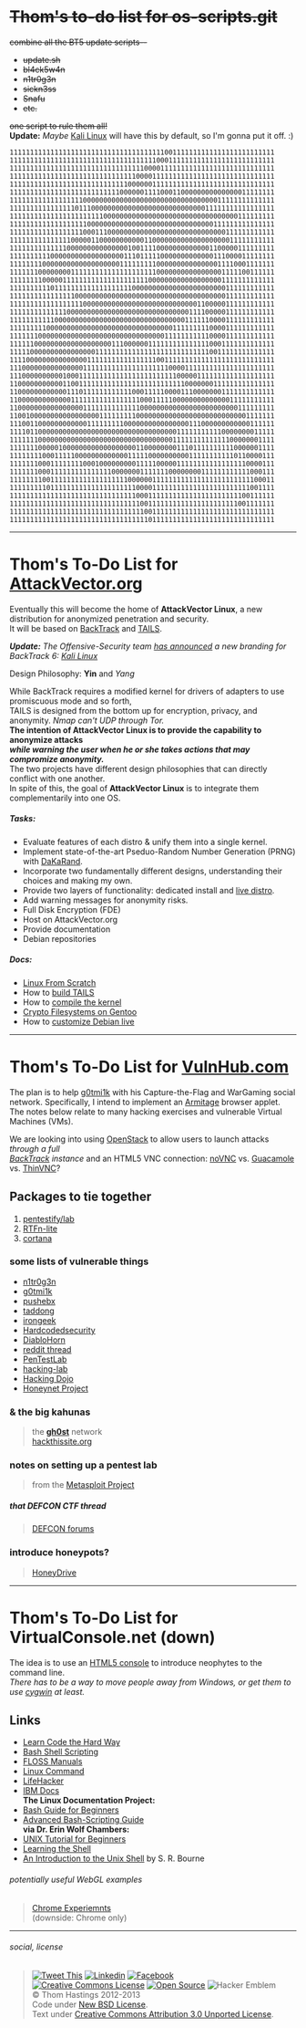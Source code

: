 ~~Thom's to-do list for os-scripts.git~~
========================================
~~combine all the BT5 update scripts--~~  
* ~~update.sh~~
* ~~bl4ck5w4n~~
* ~~n1tr0g3n~~
* ~~sickn3ss~~
* ~~Snafu~~
* ~~etc.~~  

~~one script to rule them all!~~  
**Update:** _Maybe_ [Kali Linux](http://kalilinux.net) will have this by default, so I'm gonna put it off. :)

    11111111111111111111111111111111111111001111111111111111111111111
    11111111111111111111111111111111111100011111111111111111111111111
    11111111111111111111111111111111100001111111111111111111111111111
    11111111111111111111111111111110000111111111111111111111111111111
    11111111111111111111111111111000000111111111111111111111111111111
    11111111111111111111111111100000011110001100000000000000011111111
    11111111111111111100000000000000000000000000000000011111111111111
    11111111111111110111000000000000000000000000000011111111111111111
    11111111111111111111111000000000000000000000000000000000111111111
    11111111111111111110000000000000000000000000000000111111111111111
    11111111111111111100011100000000000000000000000000000111111111111
    11111111111111100000110000000000011000000000000000000011111111111
    11111111111111000000000000000100111100000000000001100000111111111
    11111111110000000000000000001110111110000000000000111000011111111
    11111111000000000000000000011111111100000000000000011110001111111
    11111110000000011111111111111111111100000000000000001111100111111
    11111111000001111111111111111111110000000000000000001111111111111
    11111111110111111111111111111100000000000000000000000111111111111
    11111111111111110000000000000000000000000000000000000111111111111
    11111111111111111100000000000000000000000000001100000111111111111
    11111111111111000000000000000000000000000000111100000111111111111
    11111111111000000000000000000000000000000001111110000111111111111
    11111111100000000000000000000000000000001111111110000111111111111
    11111110000000000000000000000000000000111111111110000111111111111
    11111100000000000000000001110000001111111111111110001111111111111
    11111000000000000000011111111111111111111111111110011111111111111
    11110000000000000001111111111111111100111111111111111111111111111
    11100000000000000011111111111111111111100001111111111111111111111
    11100000000001000111111111111111111111111000001111111111111111111
    11000000000001100111111111111111111111111110000000111111111111111
    11000000000000111011111111111100011111000011100000001111111111111
    11000000000000011111111111111111000111110000000000000011111111111
    11000000000000000011111111111111000000000000000000000000111111111
    11001000000000000000001111111110000000000000000000000000001111111
    11100110000000000001111111110000000000000000111000000000000111111
    11110110000000000000000000000000000000000111111111110000000011111
    11111110000000000000000000000000000000001111111111111100000001111
    11111110000010000000000000000001100000000111011111111110000001111
    11111111000111110000000000000111110000000000111111111110110000111
    11111110001111111100010000000001111100000111111111111111110000111
    11111110001111111111111110000000111111100000000111111111111000111
    11111111001111111111111111111000000111111111111111111111111100011
    11111111101111111111111111111110000111111111111111111111111001111
    11111111111111111111111111111110001111111111111111111111100111111
    11111111111111111111111111111111001111111111111111111111001111111
    11111111111111111111111111111111100111111111111111111111111111111
    11111111111111111111111111111111110111111111111111111111111111111

--------------------------------------
Thom's To-Do List for [AttackVector.org](http://attackvector.org)
======================================
Eventually this will become the home of **AttackVector Linux**, a new distribution for anonymized penetration and security.  
It will be based on [BackTrack](http://www.backtrack-linux.org) and [TAILS](https://tails.boum.org).

_**Update:** The Offensive-Security team [has announced](http://www.offensive-security.com/offsec/backtrack-reborn-kali-linux/)
a new branding for BackTrack 6: [Kali Linux](http://www.backtrack-linux.org/backtrack/kali-a-teaser-into-the-future/)_

Design Philosophy: **Yin** and _Yang_  

While BackTrack requires a modified kernel for drivers of adapters to use promiscuous mode and so forth,  
TAILS is designed from the bottom up for encryption, privacy, and anonymity. _Nmap can't UDP through Tor._  
**The intention of AttackVector Linux is to provide the capability to anonymize attacks  
_while warning the user when he or she takes actions that may compromize anonymity._**  
The two projects have different design philosophies that can directly conflict with one another.  
In spite of this, the goal of **AttackVector Linux** is to integrate them complementarily into one OS.

##### Tasks:
* Evaluate features of each distro & unify them into a single kernel.
* Implement state-of-the-art Pseduo-Random Number Generation (PRNG) with [DaKaRand](http://dankaminsky.com/2012/08/15/dakarand/).
* Incorporate two fundamentally different designs, understanding their choices and making my own.
* Provide two layers of functionality: dedicated install and [live distro](http://www.irongeek.com/i.php?page=videos/portable-boot-devices-usb-cd-dvd).
* Add warning messages for anonymity risks.
* Full Disk Encryption (FDE)
* Host on AttackVector.org
* Provide documentation
* Debian repositories

##### Docs:
* [Linux From Scratch](http://www.linuxfromscratch.org)
* How to [build TAILS](https://tails.boum.org/contribute/build/)
* How to [compile the kernel](http://www.dedoimedo.com/computers/linux-kernel-compilation.html)
* [Crypto Filesystems on Gentoo](http://en.gentoo-wiki.com/wiki/DM-Crypt_with_LUKS)
* How to [customize Debian live](http://live.debian.net/manual/current/html/live-manual/customizing-contents.en.html)

---------------------------------
Thom's To-Do List for [VulnHub.com](http://vulnhub.com)
=================================
The plan is to help [g0tmi1k](http://g0tmi1k.blogspot.com) with his Capture-the-Flag and WarGaming social network.
Specifically, I intend to implement an [Armitage](http://fastandeasyhacking.com) browser applet.
The notes below relate to many hacking exercises and vulnerable Virtual Machines (VMs).

We are looking into using [OpenStack](http://www.openstack.org) to allow users to launch attacks _through a full  
[BackTrack](http://www.backtrack-linux.org) instance_ and an HTML5 VNC connection: [noVNC](http://kanaka.github.com/noVNC) vs. [Guacamole](http://guac-dev.org) vs. [ThinVNC](http://www.cybelesoft.com/thinvnc)?

## Packages to tie together
1. [pentestify/lab](https://github.com/pentestify/lab)
2. [RTFn-lite](https://github.com/theopolis/RTFn-lite)
3. [cortana](https://github.com/rsmudge/cortana-scripts)

### some lists of vulnerable things
* [n1tr0g3n](http://www.n1tr0g3n.com/?p=3538)
* [g0tmi1k](http://g0tmi1k.blogspot.com/2011/03/vulnerable-by-design.html)
* [pushebx](http://blog.pushebx.com/2011/03/penetration-testing-iso.html)
* [taddong](http://blog.taddong.com/2011/10/hacking-vulnerable-web-applications.html)
* [irongeek](http://irongeek.com/i.php?page=security/deliberately-insecure-web-applications-for-learning-web-app-security)
* [Hardcodedsecurity](http://www.hardcodedsecurity.com/2012/12/all-hands-on-sec.html)
* [DiabloHorn](http://diablohorn.wordpress.com/2012/12/08/portable-secure-pentest-virtual-lab/)
* [reddit thread](http://reddit.com/r/netsec/comments/102r4r/anything_like_exploitablelabscom_thats_freeopen)
* [PenTestLab](http://pentestlab.org/courses/penetration-testing-level-1)
* [hacking-lab](http://hacking-lab.com)
* [Hacking Dojo](http://hackingdojo.com/pentest-media)
* [Honeynet Project](http://honeynet.org/challenges)

### & the **big kahunas**
> the [**gh0st**](http://gh0st.net/wiki) network  
> [hackthissite.org](http://hackthissite.org)

### notes on setting up a pentest lab
> from the [Metasploit Project](http://metasploit.com/help/test-lab.jsp)

##### that DEFCON CTF thread
> [DEFCON forums](https://forum.defcon.org/showthread.php?t=13160)

### introduce honeypots?
> [HoneyDrive](http://bruteforce.gr/honeydrive-desktop-released.html)

----------------------------------------
Thom's To-Do List for VirtualConsole.net (down)
========================================
The idea is to use an [HTML5 console](http://htmlfivewow.com/demos/terminal/terminal.html) to introduce neophytes to the command line.  
*There has to be a way to move people away from Windows, or get them to use [cygwin](http://cygwin.com) at least.*

## Links
* [Learn Code the Hard Way](http://cli.learncodethehardway.org/book/)
* [Bash Shell Scripting](http://www.aboutlinux.info/2005/10/10-seconds-guide-to-bash-shell.html)
* [FLOSS Manuals](http://en.flossmanuals.net/command-line/)
* [Linux Command](http://linuxcommand.org/)
* [LifeHacker](http://lifehacker.com/5633909/who-needs-a-mouse-learn-to-use-the-command-line-for-almost-anything)
* [IBM Docs](http://www.ibm.com/developerworks/library/l-lpic1-v3-103-1/)  
**The Linux Documentation Project:**
* [Bash Guide for Beginners](http://tldp.org/LDP/Bash-Beginners-Guide/html/)
* [Advanced Bash-Scripting Guide](http://tldp.org/LDP/abs/html/)  
**via Dr. Erin Wolf Chambers:**
* [UNIX Tutorial for Beginners](http://www.ee.surrey.ac.uk/Teaching/Unix/)
* [Learning the Shell](http://www.linuxcommand.org/learning_the_shell.php)
* [An Introduction to the Unix Shell](http://partmaps.org/era/unix/shell.html) by S. R. Bourne

###### potentially useful WebGL examples
> [Chrome Experiemnts](http://www.chromeexperiments.com/webgl)  
> (downside: Chrome only)

----------------------
###### social, license
> [![Tweet This](http://ampedstatus.org/wp-content/plugins/tweet-this/icons/en/twitter/tt-twitter-micro4.png)](https://twitter.com/intent/tweet?text=%40attackvector%20%40vulnhub%20%40thomhastings%20)
> [![Linkedin](http://www.hollybrady.com/bradyholly/wp-content/plugins/tweet-this/icons/en/linkedin/tt-linkedin-micro4.png)](http://linkedin.com/in/ThomHastings)
> [![Facebook](http://daviddegraw.org/wp-content/plugins/tweet-this/icons/tt-facebook-micro4.png)](http://facebook.com/thomg)  
> [![Creative Commons License](http://i.creativecommons.org/l/by/3.0/80x15.png)](http://creativecommons.org/licenses/by/3.0/)
> [![Open Source](http://www.ipol.im/static/badges/open-source.png)](http://opensource.org/licenses/BSD-3-Clause)
> ![Hacker Emblem](http://catb.org/hacker-emblem/hacker.png)  
> © Thom Hastings 2012-2013  
> Code under [New BSD License](http://opensource.org/licenses/BSD-3-Clause).  
> Text under [Creative Commons Attribution 3.0 Unported License](http://creativecommons.org/licenses/by/3.0/).
